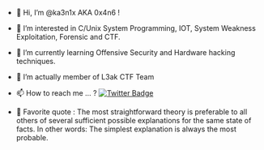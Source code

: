 - 👋 Hi, I’m @ka3n1x AKA 0x4n6 !
- 👀 I’m interested in C/Unix System Programming, IOT, System Weakness Exploitation, Forensic and CTF.
- 🌱 I’m currently learning Offensive Security and Hardware hacking techniques.
- 💞️ I’m actually member of L3ak CTF Team
- 📫 How to reach me ... ? [![Twitter Badge](https://img.shields.io/badge/-@ka3n1x-1ca0f1?style=flat-square&labelColor=1ca0f1&logo=twitter&logoColor=white&link=https://twitter.com/ka3n1x)](https://twitter.com/ka3n1x)

- 🌟 Favorite quote : The most straightforward theory is preferable to all others of several sufficient possible explanations for the same state of facts. In other words: The simplest explanation is always the most probable.
<!---
ka3n1x/ka3n1x is a ✨ special ✨ repository because its `README.md` (this file) appears on your GitHub profile.
You can click the Preview link to take a look at your changes.
--->

